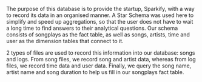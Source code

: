 The purpose of this database is to provide the startup, Sparkify, with a way to record its data in an organised manner. 
A Star Schema was used here to simplify and speed up aggregations, so that the user does not have to wait a long time to find answers to their analytical questions.
Our schema consists of songplays as the fact table, as well as songs, artists, time and user as the dimension tables that connect to it.

2 types of files are used to record this information into our database: songs and logs. 
From song files, we record song and artist data, whereas from log files, we record time data and user data.
Finally, we query the song name, artist name and song duration to help us fill in our songplays fact table.